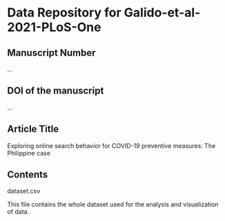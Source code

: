 # Data Repository for Galido-et-al-2021-PLoS-One

## Manuscript Number
...

## DOI of the manuscript
...

## Article Title
Exploring online search behavior for COVID-19 preventive measures: The Philippine case

## Contents
dataset.csv

This file contains the whole dataset used for the analysis and visualization of data.
